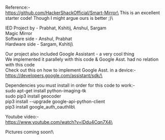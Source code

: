 Reference:-\
https://github.com/HackerShackOfficial/Smart-Mirror\
This is an excellent starter code! Though I might argue ours is better ;)\



IED Project by - Prabhat, Kshitij, Anshul, Sargam\
Magic Mirror\
Software side - Anshul, Prabhat\
Hardware side - Sargam, Kshitij\


Our project also included Google Assistant - a very cool thing\
We implemented it parallely with this code & Google Asst. had no relation with this code\
Check out this on how to implement Google Asst. in a device:-\
https://developers.google.com/assistant/sdk/\


Dependencies you must install in order for this code to work:-\
sudo apt-get install python-imaging-tk\
sudo pip3 install geocoder\
pip3 install --upgrade google-api-python-client\
pip3 install google_auth_oauthlib\


Youtube video:-\
https://www.youtube.com/watch?v=lDdu4Cqn7X4\


Pictures coming soon!\
